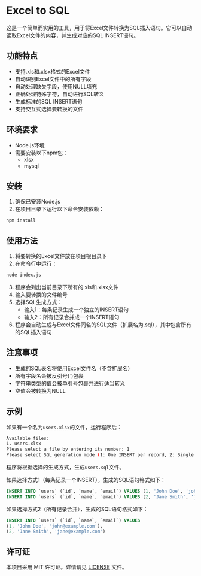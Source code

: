 # Excel to SQL

这是一个简单而实用的工具，用于将Excel文件转换为SQL插入语句。它可以自动读取Excel文件的内容，并生成对应的SQL INSERT语句。

## 功能特点

- 支持.xls和.xlsx格式的Excel文件
- 自动识别Excel文件中的所有字段
- 自动处理缺失字段，使用NULL填充
- 正确处理特殊字符，自动进行SQL转义
- 生成标准的SQL INSERT语句
- 支持交互式选择要转换的文件

## 环境要求

- Node.js环境
- 需要安装以下npm包：
  - xlsx
  - mysql

## 安装

1. 确保已安装Node.js
2. 在项目目录下运行以下命令安装依赖：

```bash
npm install
```

## 使用方法

1. 将要转换的Excel文件放在项目根目录下
2. 在命令行中运行：

```bash
node index.js
```

3. 程序会列出当前目录下所有的.xls和.xlsx文件
4. 输入要转换的文件编号
5. 选择SQL生成方式：
   - 输入1：每条记录生成一个独立的INSERT语句
   - 输入2：所有记录合并成一个INSERT语句
6. 程序会自动生成与Excel文件同名的SQL文件（扩展名为.sql），其中包含所有的SQL插入语句

## 注意事项

- 生成的SQL表名将使用Excel文件名（不含扩展名）
- 所有字段名会被反引号(`)包裹
- 字符串类型的值会被单引号包裹并进行适当转义
- 空值会被转换为NULL

## 示例

如果有一个名为`users.xlsx`的文件，运行程序后：

```bash
Available files:
1. users.xlsx
Please select a file by entering its number: 1
Please select SQL generation mode (1: One INSERT per record, 2: Single INSERT with multiple records): 2
```

程序将根据选择的生成方式，生成`users.sql`文件。

如果选择方式1（每条记录一个INSERT），生成的SQL语句格式如下：

```sql
INSERT INTO `users` (`id`, `name`, `email`) VALUES (1, 'John Doe', 'john@example.com');
INSERT INTO `users` (`id`, `name`, `email`) VALUES (2, 'Jane Smith', 'jane@example.com');
```

如果选择方式2（所有记录合并），生成的SQL语句格式如下：

```sql
INSERT INTO `users` (`id`, `name`, `email`) VALUES 
(1, 'John Doe', 'john@example.com'),
(2, 'Jane Smith', 'jane@example.com')
```

## 许可证

本项目采用 MIT 许可证。详情请见 [LICENSE](LICENSE) 文件。